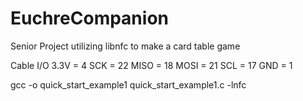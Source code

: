 # EuchreCompanion
Senior Project utilizing libnfc to make a card table game

Cable I/O
3.3V = 4
SCK = 22
MISO = 18
MOSI = 21
SCL = 17
GND = 1

gcc -o quick_start_example1 quick_start_example1.c -lnfc
